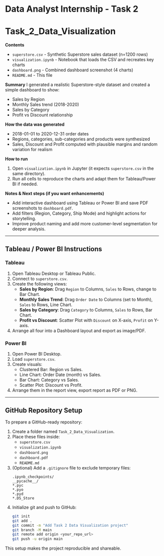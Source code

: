 # Data Analyst Internship - Task 2


# Task_2_Data_Visualization

**Contents**
- `superstore.csv` - Synthetic Superstore sales dataset (n=1200 rows)
- `visualization.ipynb` - Notebook that loads the CSV and recreates key charts
- `dashboard.png` - Combined dashboard screenshot (4 charts)
- `README.md` - This file

**Summary**
I generated a realistic Superstore-style dataset and created a simple dashboard to show:
- Sales by Region
- Monthly Sales trend (2018-2020)
- Sales by Category
- Profit vs Discount relationship

**How the data was generated**
- 2018-01-01 to 2020-12-31 order dates
- Regions, categories, sub-categories and products were synthesized
- Sales, Discount and Profit computed with plausible margins and random variation for realism

**How to run**
1. Open `visualization.ipynb` in Jupyter (it expects `superstore.csv` in the same directory).
2. Run all cells to reproduce the charts and adapt them for Tableau/Power BI if needed.

**Notes & Next steps (if you want enhancements)**
- Add interactive dashboard using Tableau or Power BI and save PDF screenshots to `dashboard.pdf`.
- Add filters (Region, Category, Ship Mode) and highlight actions for storytelling.
- Improve product naming and add more customer-level segmentation for deeper analysis.

---

## Tableau / Power BI Instructions

### Tableau
1. Open Tableau Desktop or Tableau Public.
2. Connect to `superstore.csv`.
3. Create the following views:
   - **Sales by Region**: Drag `Region` to Columns, `Sales` to Rows, change to Bar Chart.
   - **Monthly Sales Trend**: Drag `Order Date` to Columns (set to Month), `Sales` to Rows, Line Chart.
   - **Sales by Category**: Drag `Category` to Columns, `Sales` to Rows, Bar Chart.
   - **Profit vs Discount**: Scatter Plot with `Discount` on X-axis, `Profit` on Y-axis.
4. Arrange all four into a Dashboard layout and export as image/PDF.

### Power BI
1. Open Power BI Desktop.
2. Load `superstore.csv`.
3. Create visuals:
   - Clustered Bar: Region vs Sales.
   - Line Chart: Order Date (month) vs Sales.
   - Bar Chart: Category vs Sales.
   - Scatter Plot: Discount vs Profit.
4. Arrange them in the report view, export report as PDF or PNG.

---

## GitHub Repository Setup

To prepare a GitHub-ready repository:

1. Create a folder named `Task_2_Data_Visualization`.
2. Place these files inside:
   - `superstore.csv`
   - `visualization.ipynb`
   - `dashboard.png`
   - `dashboard.pdf`
   - `README.md`
3. (Optional) Add a `.gitignore` file to exclude temporary files:
   ```gitignore
   .ipynb_checkpoints/
   __pycache__/
   *.pyc
   *.pyo
   *.pyd
   *.DS_Store
   ```
4. Initialize git and push to GitHub:
   ```bash
   git init
   git add .
   git commit -m "Add Task 2 Data Visualization project"
   git branch -M main
   git remote add origin <your_repo_url>
   git push -u origin main
   ```

This setup makes the project reproducible and shareable.
